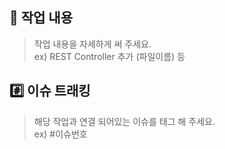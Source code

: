 ## 📝 작업 내용
> 작업 내용을 자세하게 써 주세요.  
> ex) REST Controller 추가 (파일이름) 등

## #️⃣ 이슈 트래킹
> 해당 작업과 연결 되어있는 이슈를 태그 해 주세요.  
> ex) #이슈번호
